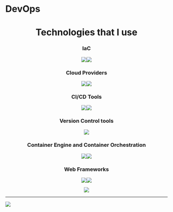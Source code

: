 
<h1> DevOps </h1>

<h1 align='center'> Technologies that I use </h1>
<h3 align='center'>IaC</h3>
<div align='center'>
<p><img src=https://img.shields.io/badge/Ansible-FF0000?logo=ansible&logoColor=white&style=for-the-badge><img src=https://img.shields.io/badge/Terraform-FF00FF?logo=terraform&logoColor=white&style=for-the-badge></p>
</div>
<h3 align='center'>Cloud Providers</h3>
<div align='center'>
  <p><img src=https://img.shields.io/badge/AWS-FF6500?logo=amazon&logoColor=white&style=for-the-badge><img src=https://img.shields.io/badge/GCP-1500FF?logo=google&logoColor=white&style=for-the-badge></p>
</div>
<h3 align='center'>CI/CD Tools</h3>
<div align='center'>
  <p><img src=https://img.shields.io/badge/Github-Actions-0FF50F?logo=githubactions&logoColor=white&style=for-the-badge><img src=https://img.shields.io/badge/Jenkins-FF0000?logo=Jenkins&logoColor=white&style=for-the-badge></p>
</div>
<h3 align='center'> Version Control tools</h3>
<div align='center'>
  <p><img src=https://img.shields.io/badge/Git-FF4F00?logo=git&logoColor=white&style=for-the-badge></p>
</div>
<h3 align='center'>Container Engine and Container Orchestration</h3>
<div align='center'>
  <p><img src=https://img.shields.io/badge/Docker-00FFFF?logo=Docker&logoColor=white&style=for-the-badge><img src=https://img.shields.io/badge/Kubernetes-0000FF?logo=kubernetes&logoColor=white&style=for-the-badge></p>
</div>
<h3 align='center'>Web Frameworks </h3>
<div align='center'>
  <p><img src=https://img.shields.io/badge/-Spring%20-00FF00?logo=spring&logoColor=white&style=for-the-badge><img src=https://img.shields.io/badge/Laravel-FF5F00?logo=Laravel&logoColor=white&style=for-the-badge></p>
  <p>          <img src="https://img.shields.io/badge/Express-00F0FF?logo=Express&logoColor=white&style=for-the-badge"></p>
</div>
<hr>

<a href="https://github.com/anuraghazra/github-readme-stats"><img align="center" src="https://github-readme-stats.vercel.app/api/top-langs/?username=wgall&layout=compact&theme=tokyonight&hide_border=true" /></a> 




